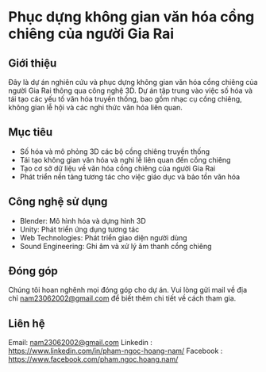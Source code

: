# Phục dựng không gian văn hóa cồng chiêng của người Gia Rai

## Giới thiệu
Đây là dự án nghiên cứu và phục dựng không gian văn hóa cồng chiêng của người Gia Rai thông qua công nghệ 3D. Dự án tập trung vào việc số hóa và tái tạo các yếu tố văn hóa truyền thống, bao gồm nhạc cụ cồng chiêng, không gian lễ hội và các nghi thức văn hóa liên quan.

## Mục tiêu
- Số hóa và mô phỏng 3D các bộ cồng chiêng truyền thống
- Tái tạo không gian văn hóa và nghi lễ liên quan đến cồng chiêng
- Tạo cơ sở dữ liệu về văn hóa cồng chiêng của người Gia Rai
- Phát triển nền tảng tương tác cho việc giáo dục và bảo tồn văn hóa

## Công nghệ sử dụng
- Blender: Mô hình hóa và dựng hình 3D
- Unity: Phát triển ứng dụng tương tác
- Web Technologies: Phát triển giao diện người dùng
- Sound Engineering: Ghi âm và xử lý âm thanh cồng chiêng

## Đóng góp
Chúng tôi hoan nghênh mọi đóng góp cho dự án. Vui lòng gửi mail về địa chỉ nam23062002@gmail.com để biết thêm chi tiết về cách tham gia.

## Liên hệ
Email: nam23062002@gmail.com 
Linkedin : https://www.linkedin.com/in/pham-ngoc-hoang-nam/
Facebook : https://www.facebook.com/pham.ngoc.hoang.nam/
